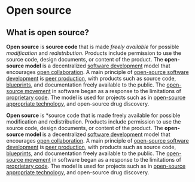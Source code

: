 # Open source

## What is open source?

**Open source** is __source code__ that is made _freely available_ for possible *modification* and *redistribution*. Products include permission to use the source code, design documents, or content of the product. The **open-source model** is a decentralized [software development](/wiki/Software_development "Software development") model that encourages [open collaboration](/wiki/Open_collaboration). A main principle of [open-source software development](/wiki/Open-source_software_development "Open-source software development") is [peer production](/wiki/Peer_production "Peer production"), with products such as source code, [blueprints](/wiki/Blueprint "Blueprint"), and documentation freely available to the public. The [open-source movement](/wiki/Open-source_movement "Open-source movement") in software began as a response to the limitations of [proprietary code](/wiki/Proprietary_software "Proprietary software"). The model is used for projects such as in [open-source appropriate technology](/wiki/Open-source_appropriate_technology "Open-source appropriate technology"), and open-source drug discovery.

**Open source** is *source code that is made freely available for possible modification and redistribution. Products include permission to use the source code, design documents, or content of the product. The **open-source model** is a decentralized [software development](/wiki/Software_development "Software development") model that encourages [open collaboration](/wiki/Open_collaboration). A main principle of [open-source software development](/wiki/Open-source_software_development "Open-source software development") is [peer production](/wiki/Peer_production "Peer production"), with products such as source code, [blueprints](/wiki/Blueprint "Blueprint"), and documentation freely available to the public. The [open-source movement](/wiki/Open-source_movement "Open-source movement") in software began as a response to the limitations of [proprietary code](/wiki/Proprietary_software "Proprietary software"). The model is used for projects such as in [open-source appropriate technology](/wiki/Open-source_appropriate_technology "Open-source appropriate technology"), and open-source drug discovery.